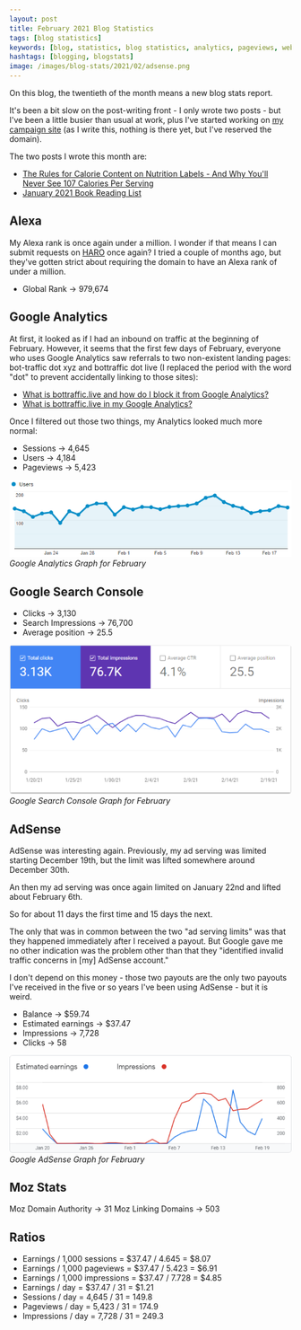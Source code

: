 ```yaml
---
layout: post
title: February 2021 Blog Statistics
tags: [blog statistics]
keywords: [blog, statistics, blog statistics, analytics, pageviews, webmaster, webmaster tools, alexa, google]
hashtags: [blogging, blogstats]
image: /images/blog-stats/2021/02/adsense.png
---
```


On this blog, the twentieth of the month means a new blog stats report.

It's been a bit slow on the post-writing front - I only wrote two posts - but I've been a little busier than usual at work, plus I've started working on [my campaign site](https://www.joe4huberheights.com) (as I write this, nothing is there yet, but I've reserved the domain).

The two posts I wrote this month are:

* [The Rules for Calorie Content on Nutrition Labels - And Why You'll Never See 107 Calories Per Serving](https://www.joehxblog.com/the-rules-for-calorie-content-on-nutrition-labels/)
* [January 2021 Book Reading List](https://www.joehxblog.com/january-2021-book-reading-list/)

## Alexa

My Alexa rank is once again under a million. I wonder if that means I can submit requests on [HARO](https://www.joehxblog.com/my-first-experience-submitting-a-haro-query/) once again? I tried a couple of months ago, but they've gotten strict about requiring the domain to have an Alexa rank of under a million.

* Global Rank &rarr; 979,674

## Google Analytics

At first, it looked as if I had an inbound on traffic at the beginning of February. However, it seems that the first few days of February, everyone who uses Google Analytics saw referrals to two non-existent landing pages: bot-traffic dot xyz and bottraffic dot live (I replaced the period with the word "dot" to prevent accidentally linking to those sites):

* [What is bottraffic.live and how do I block it from Google Analytics?](https://www.adkgroup.com/block-bottraffic-google-analytics-referral-spam/)
* [What is bottraffic.live in my Google Analytics?](https://support.google.com/analytics/thread/96082408?hl=en)

Once I filtered out those two things, my Analytics looked much more normal:

* Sessions &rarr; 4,645
* Users &rarr; 4,184
* Pageviews &rarr; 5,423

![Google Analytics Graph for February](/images/blog-stats/2021/02/stats.png)
*Google Analytics Graph for February*

## Google Search Console

* Clicks &rarr; 3,130
* Search Impressions &rarr; 76,700
* Average position &rarr; 25.5

![Google Search Console Graph for February](/images/blog-stats/2021/02/search-console.png)
*Google Search Console Graph for February*

## AdSense

AdSense was interesting again. Previously, my ad serving was limited starting December 19th, but the limit was lifted somewhere around December 30th.

An then my ad serving was once again limited on January 22nd and lifted about February 6th.

So for about 11 days the first time and 15 days the next.

The only that was in common between the two "ad serving limits" was that they happened immediately after I received a payout. But Google gave me no other indication was the problem other than that they "identified invalid traffic concerns in [my] AdSense account."

I don't depend on this money - those two payouts are the only two payouts I've received in the five or so years I've been using AdSense - but it is weird.

* Balance &rarr; $59.74
* Estimated earnings &rarr; $37.47
* Impressions &rarr; 7,728
* Clicks &rarr; 58

![Google AdSense Graph for February](/images/blog-stats/2021/02/adsense.png)
*Google AdSense Graph for February*

## Moz Stats

Moz Domain Authority &rarr; 31
Moz Linking Domains &rarr; 503

## Ratios

* Earnings / 1,000 sessions = $37.47 / 4.645 = $8.07
* Earnings / 1,000 pageviews = $37.47 / 5.423 = $6.91
* Earnings / 1,000 impressions = $37.47 / 7.728 = $4.85
* Earnings / day = $37.47 / 31 = $1.21
* Sessions / day = 4,645 / 31 = 149.8
* Pageviews / day = 5,423 / 31 = 174.9
* Impressions / day = 7,728 / 31 = 249.3